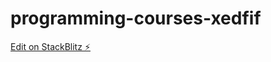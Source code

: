 # programming-courses-xedfif

[Edit on StackBlitz ⚡️](https://stackblitz.com/edit/programming-courses-xedfif)